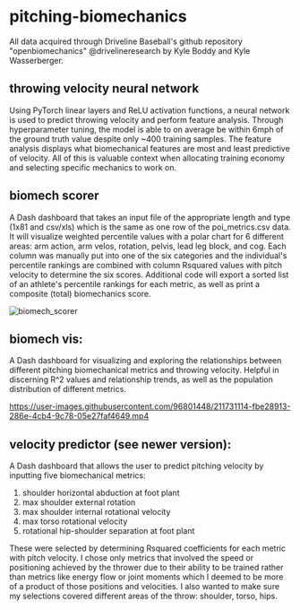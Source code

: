 # pitching-biomechanics
All data acquired through Driveline Baseball's github repository "openbiomechanics" @drivelineresearch by Kyle Boddy and Kyle Wasserberger.

## throwing velocity neural network
Using PyTorch linear layers and ReLU activation functions, a neural network is used to predict throwing velocity and perform feature analysis. Through hyperparameter tuning, the model is able to on average be within 6mph of the ground truth value despite only ~400 training samples. The feature analysis displays what biomechanical features are most and least predictive of velocity. All of this is valuable context when allocating training economy and selecting specific mechanics to work on.

## biomech scorer
A Dash dashboard that takes an input file of the appropriate length and type (1x81 and csv/xls) which is the same as one row of the poi_metrics.csv data. It will visualize weighted percentile values with a polar chart for 6 different areas: arm action, arm velos, rotation, pelvis, lead leg block, and cog. Each column was manually put into one of the six categories and the individual's percentile rankings are combined with column Rsquared values with pitch velocity to determine the six scores. Additional code will export a sorted list of an athlete's percentile rankings for each metric, as well as print a composite (total) biomechanics score.

![biomech_scorer](https://user-images.githubusercontent.com/96801448/219224868-fd0fc58b-af8c-4271-8b0c-6b0f92258fe9.jpg)

## biomech vis:
A Dash dashboard for visualizing and exploring the relationships between different pitching biomechanical metrics and throwing velocity. Helpful in discerning R^2 values and relationship trends, as well as the population distribution of different metrics.

https://user-images.githubusercontent.com/96801448/211731114-fbe28913-286e-4cb4-9c78-05e27faf4649.mp4

## velocity predictor (see newer version):
A Dash dashboard that allows the user to predict pitching velocity by inputting five biomechanical metrics:
1. shoulder horizontal abduction at foot plant
2. max shoulder external rotation
3. max shoulder internal rotational velocity
4. max torso rotational velocity
5. rotational hip-shoulder separation at foot plant

These were selected by determining Rsquared coefficients for each metric with pitch velocity. I chose only metrics that involved the speed or positioning achieved by the thrower due to their ability to be trained rather than metrics like energy flow or joint moments which I deemed to be more of a product of those positions and velocities. I also wanted to make sure my selections covered different areas of the throw: shoulder, torso, hips.
